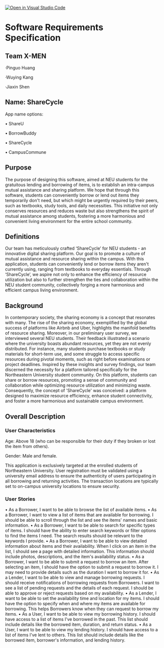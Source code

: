 [![Open in Visual Studio Code](https://classroom.github.com/assets/open-in-vscode-718a45dd9cf7e7f842a935f5ebbe5719a5e09af4491e668f4dbf3b35d5cca122.svg)](https://classroom.github.com/online_ide?assignment_repo_id=12095531&assignment_repo_type=AssignmentRepo)
# Software Requirements Specification

## Team X-MEN
·Pinguo Huang

·Wuying Kang

·Jiaxin Shen

## Name: ShareCycle
App name options:

•	ShareU

•	BorrowBuddy

•	ShareCycle

•	CampusCommune

## Purpose
The purpose of designing this software, aimed at NEU students for the gratuitous lending and borrowing of items, is to establish an intra-campus mutual assistance and sharing platform. We hope that through this software, students can conveniently borrow or lend out items they temporarily don't need, but which might be urgently required by their peers, such as textbooks, study tools, and daily necessities. This initiative not only conserves resources and reduces waste but also strengthens the spirit of mutual assistance among students, fostering a more harmonious and convenient living environment for the entire school community.

## Definitions
Our team has meticulously crafted ‘ShareCycle’ for NEU students - an innovative digital sharing platform. Our goal is to promote a culture of mutual assistance and resource sharing within the campus. With this application, students can conveniently lend or borrow items they aren't currently using, ranging from textbooks to everyday essentials. Through ‘ShareCycle’, we aspire not only to enhance the efficiency of resource utilization but also to further strengthen the ties and collaboration within the NEU student community, collectively forging a more harmonious and efficient campus living environment.

## Background
In contemporary society, the sharing economy is a concept that resonates with many. The rise of the sharing economy, exemplified by the global success of platforms like Airbnb and Uber, highlights the manifold benefits of resource sharing. Moreover, in our preliminary user survey, we interviewed several NEU students. Their feedback illustrated a scenario where the university boasts abundant resources, yet they are not evenly distributed. For instance, many students purchase textbooks or study materials for short-term use, and some struggle to access specific resources during pivotal moments, such as right before examinations or project deadlines.
Inspired by these insights and survey findings, our team discerned the necessity for a platform tailored specifically for the Northeastern University student community. On this platform, students can share or borrow resources, promoting a sense of community and collaboration while optimizing resource utilization and minimizing waste. Consequently, the concept of 'ShareCycle' was conceived: a platform designed to maximize resource efficiency, enhance student connectivity, and foster a more harmonious and sustainable campus environment.

## Overall Description
### User Characteristics
Age: Above 18 (who can be responsible for their duty if they broken or lost the item from others).

Gender: Male and female.

This application is exclusively targeted at the enrolled students of
Northeastern University. User registration must be validated using a university email address to ensure the authenticity of users participating in all borrowing and returning activities. The transaction locations are typically set to on-campus university locations to ensure security.

### User Stories
•	As a Borrower, I want to be able to browse the list of available items.
•	As a Borrower, I want to view a list of items that are available for borrowing.
I should be able to scroll through the list and see the items' names and basic information.
•	As a Borrower, I want to be able to search for specific types of items.
I should have the ability to enter search keywords or filter options to find the items I need.
The search results should be relevant to the keywords I provide.
•	As a Borrower, I want to be able to view detailed information about items and their availability.
When I click on an item in the list, I should see a page with detailed information.
This information should include photos, descriptions, and the item's availability status.
•	As a Borrower, I want to be able to submit a request to borrow an item.
After selecting an item, I should have the option to submit a request to borrow it.
I may need to provide details such as the duration I want to borrow it for.
•	As a Lender, I want to be able to view and manage borrowing requests.
I should receive notifications of borrowing requests from Borrowers.
I want to see a list of pending requests and the details of each request.
I	should	be	able	to	approve	or	reject	requests	based	on	my availability.
•	As a Lender, I want to be able to set the availability time and location for my items.
I should have the option to specify when and where my items are available for borrowing.
This helps Borrowers know when they can request to borrow my items.
•	As a User, I want to be able to view my borrowing history.
I should have access to a list of items I've borrowed in the past.
This list should include details like the borrowed item, duration, and return status.
•	As a User, I want to be able to view my lending history.
I should have access to a list of items I've lent to others.
This list should include details like the borrowed item, borrower's information, and lending history.




